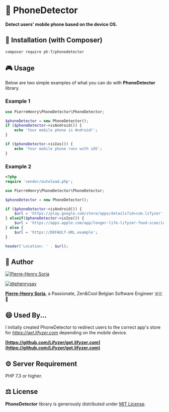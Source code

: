 # 📱 PhoneDetector

**Detect users' mobile phone based on the device OS.**


## 📓 Installation (with Composer)

```bash
composer require ph-7/phonedetector
```


## 🎮  Usage

Below are two simple examples of what you can do with **PhoneDetector** library.

### Example 1

```php
use PierreHenry\PhoneDetector\PhoneDetector;

$phoneDetector = new PhoneDetector();
if ($phoneDetector->isAndroid()) {
    echo 'Your mobile phone is Android!';
}

if ($phoneDetector->isIos()) {
    echo 'Your mobile phone runs with iOS';
}
```

### Example 2

```php
<?php
require 'vendor/autoload.php';

use PierreHenry\PhoneDetector\PhoneDetector;

$phoneDetector = new PhoneDetector();

if ($phoneDetector->isAndroid()) {
    $url = 'https://play.google.com/store/apps/details?id=com.lifyzer';
} elseif($phoneDetector->isIos()) {
    $url = 'https://apps.apple.com/app/longer-life-lifyzer-food-scan/id1466196809';
} else {
    $url = 'https://DEFAULT-URL.example';
}

header('Location: ' . $url);
```


## 🚀 Author

[![Pierre-Henry Soria](https://avatars0.githubusercontent.com/u/1325411?s=200)](https://pierrehenry.be "My personal website :-)")

[![@phenrysay][twitter-image]][twitter-url]

**[Pierre-Henry Soria][author-url]**, a Passionate, Zen&Cool Belgian Software Engineer :belgium: :chocolate_bar:


## 😄 Used By...

I initially created PhoneDetector to redirect users to the correct app's store for *https://get.lifyzer.com* depending on the mobile device.

**[https://github.com/Lifyzer/get.lifyzer.com](https://github.com/Lifyzer/get.lifyzer.com)**


## ⚙ Server Requirement

PHP 7.3 or higher.


## ⚖ License

**PhoneDetector** library is generously distributed under [MIT License][license-url].


<!-- GitHub's Markdown reference links -->
[author-url]: https://pierrehenry.be
[license-url]: https://opensource.org/licenses/MIT
[twitter-image]: https://img.shields.io/twitter/url/https/shields.io.svg?style=social
[twitter-url]: https://twitter.com/phenrysay
